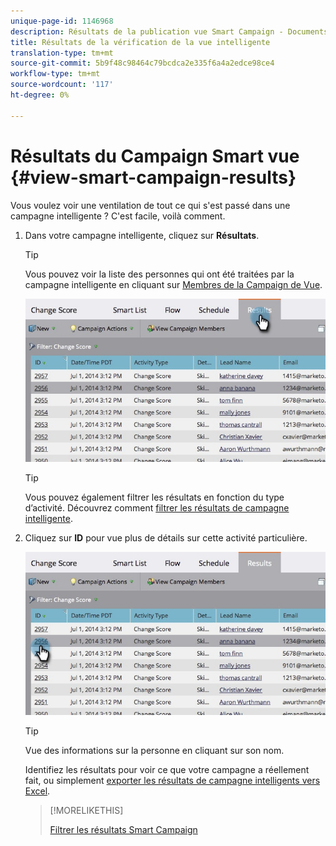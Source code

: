 ```yaml
---
unique-page-id: 1146968
description: Résultats de la publication vue Smart Campaign - Documents marketing - Documentation du produit
title: Résultats de la vérification de la vue intelligente
translation-type: tm+mt
source-git-commit: 5b9f48c98464c79bcdca2e335f6a4a2edce98ce4
workflow-type: tm+mt
source-wordcount: '117'
ht-degree: 0%

---
```



# Résultats du Campaign Smart vue {#view-smart-campaign-results}

Vous voulez voir une ventilation de tout ce qui s&#39;est passé dans une campagne intelligente ? C&#39;est facile, voilà comment.

1. Dans votre campagne intelligente, cliquez sur **Résultats**.

   >[!TIP]
   >
   >Vous pouvez voir la liste des personnes qui ont été traitées par la campagne intelligente en cliquant sur [Membres de la Campaign de Vue](/help/marketo/product-docs/core-marketo-concepts/smart-campaigns/smart-campaign-data/view-smart-campaign-members.md).

   ![](assets/image2014-9-22-11-38-10.jpg)

   >[!TIP]
   >
   >Vous pouvez également filtrer les résultats en fonction du type d’activité. Découvrez comment [filtrer les résultats de campagne intelligente](/help/marketo/product-docs/core-marketo-concepts/smart-campaigns/smart-campaign-data/filter-smart-campaign-results.md).

1. Cliquez sur **ID** pour vue plus de détails sur cette activité particulière.

   ![](assets/image2014-9-22-11-39-22.jpg)

   >[!TIP]
   >
   >Vue des informations sur la personne en cliquant sur son nom.

   Identifiez les résultats pour voir ce que votre campagne a réellement fait, ou simplement [exporter les résultats de campagne intelligents vers Excel](/help/marketo/product-docs/core-marketo-concepts/smart-campaigns/smart-campaign-data/export-smart-campaign-results-to-excel.md).

   >[!MORELIKETHIS]
   >
   >[Filtrer les résultats Smart Campaign](/help/marketo/product-docs/core-marketo-concepts/smart-campaigns/smart-campaign-data/filter-smart-campaign-results.md)
